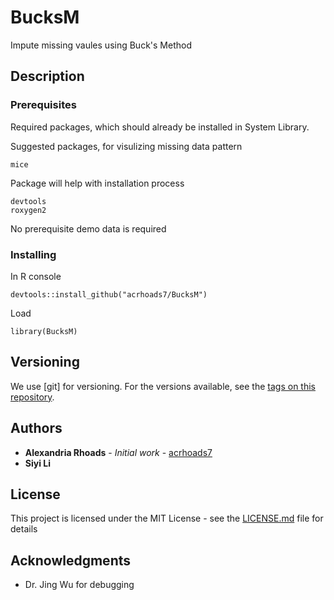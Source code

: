 # BucksM
Impute missing vaules using Buck's Method

## Description



### Prerequisites

Required packages, which should already be installed in System Library. 

Suggested packages, for visulizing missing data pattern

```
mice
```
Package will help with installation process
```
devtools
roxygen2
```
No prerequisite demo data is required

### Installing
In R console
```
devtools::install_github("acrhoads7/BucksM")
```
Load
```
library(BucksM)
```

## Versioning

We use [git] for versioning. For the versions available, see the [tags on this repository](https://github.com/acrhoads7/bioequival/tags). 

## Authors

* **Alexandria Rhoads** - *Initial work* - [acrhoads7](https://github.com/acrhoads7)
* **Siyi Li**

## License

This project is licensed under the MIT License - see the [LICENSE.md](LICENSE.md) file for details

## Acknowledgments

* Dr. Jing Wu for debugging

